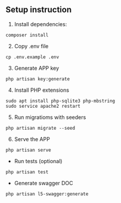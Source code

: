 ## Setup instruction

1. Install dependencies:
```
composer install
```

2. Copy .env file
```
cp .env.example .env
```

3. Generate APP key
```
php artisan key:generate
```

4. Install PHP extensions
```
sudo apt install php-sqlite3 php-mbstring
sudo service apache2 restart
```

5. Run migratioms with seeders
```
php artisan migrate --seed
```


6. Serve the APP
```
php artisan serve
```


* Run tests (optional)
```
php artisan test
```

* Generate swagger DOC
```
php artisan l5-swagger:generate
```

